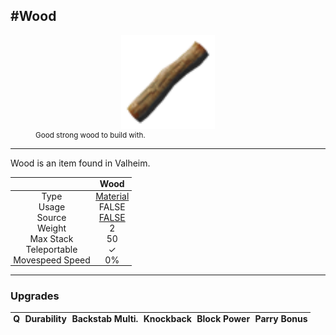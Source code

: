 <meta property="og:title" content="Wood - MoreValheim" /><meta property="og:type" content="website" /><meta property="og:image" content="/assets/wood.png" /><meta property="og:description" content="Wood is an item found in Valheim." /><meta name="theme-color" content="#546D78"><meta name="twitter:card" content="summary_large_image">
#Wood
-------------
<style>img {width:20px;}.tb {width:150px;display: block;margin-left: auto;margin-right: auto;}</style>

<style>.md-typeset table:not([class]) th:not([align]) {min-width:unset!important;}</style>
<style>td{padding:0em 0.3em!important;text-align:center!important;border-left:.05rem solid var(--md-default-fg-color--lightest)}</style>

<style>th{padding:0.1em 0.3em!important;text-align:center!important;font-weight:bold}</style>

<style>pre{text-align:right!important}</style>
<style>table tr td:first-child {border-left: 0;};</style>

<figure><img src="/assets/wood.png" class="tb" /><figcaption><small>Good strong wood to build with.</small></figcaption></figure>

-------------

Wood is an item found in Valheim.

|        | Wood              |
| ----------- | ------------------------------------ |
| Type | [Material](../../types/material)
| Usage | FALSE<br>
| Source | [FALSE](../../items/false)
| Weight | 2 |
| Max Stack | 50 |
| Teleportable | ✓
| Movespeed Speed | 0%


-------------

### Upgrades
| Q | Durability | Backstab Multi. | Knockback | Block Power | Parry Bonus
| - | - | - | - | - | - 
